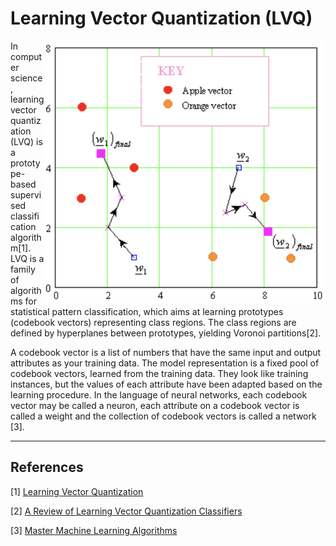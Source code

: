 # Learning Vector Quantization (LVQ)

<img src='LVQ.png' align='right' width=450 alt='Learning Vector Quantization (LVQ)'/>

In computer science, learning vector quantization (LVQ) is a prototype-based supervised classification algorithm[1]. LVQ is a family of algorithms for statistical pattern classification, which aims at learning prototypes (codebook vectors) representing class regions. The class regions are defined by hyperplanes between prototypes, yielding Voronoi partitions[2].

A codebook vector is a list of numbers that have the same input and output attributes as your training data. The model representation is a fixed pool of codebook vectors, learned from the training data. They look like training instances, but the values of each attribute have been adapted based on the learning procedure. In the language of neural networks, each codebook vector may be called a neuron, each attribute on a codebook vector is called a weight and the collection of codebook vectors is called a network [3].



---
## References

[1] [Learning Vector Quantization](https://en.wikipedia.org/wiki/Learning_vector_quantization)

[2] [A Review of Learning Vector Quantization Classifiers](https://arxiv.org/pdf/1509.07093.pdf)

[3] [Master Machine Learning Algorithms](https://machinelearningmastery.com/master-machine-learning-algorithms/)
